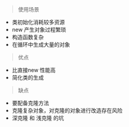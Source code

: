 > 使用场景

- 类初始化消耗较多资源
- new 产生对象过程繁琐
- 构造函数复杂
- 在循环中生成大量的对象

> 优点

- 比直接new 性能高
- 简化类的生成

> 缺点

- 要配备克隆方法
- 克隆复杂对象，对克隆的对象进行改造存在风险
- 深克隆 和 浅克隆 的坑